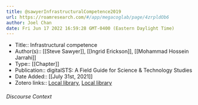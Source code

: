 ```yaml
---
title: @sawyerInfrastructuralCompetence2019
url: https://roamresearch.com/#/app/megacoglab/page/4zrpldOb6
author: Joel Chan
date: Fri Jun 17 2022 16:59:28 GMT-0400 (Eastern Daylight Time)
---
```


- Title:: Infrastructural competence
- Author(s):: [[Steve Sawyer]], [[Ingrid Erickson]], [[Mohammad Hossein Jarrahi]]
- Type:: [[Chapter]]
- Publication:: digitalSTS: A Field Guide for Science & Technology Studies
- Date Added:: [[July 31st, 2021]]
- Zotero links:: [Local library](zotero://select/groups/2451508/items/CX2DTZDR), [Local library](https://www.zotero.org/groups/2451508/items/CX2DTZDR)

###### Discourse Context


